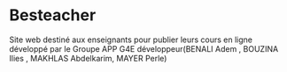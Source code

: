 # Besteacher
Site web destiné aux enseignants pour publier leurs cours en ligne développé par le Groupe APP G4E 
développeur(BENALI Adem , BOUZINA Ilies , MAKHLAS Abdelkarim, MAYER Perle)
